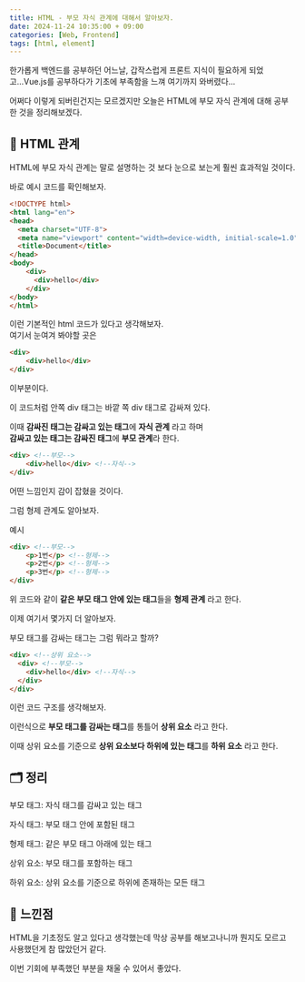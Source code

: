 ```yaml
---
title: HTML - 부모 자식 관계에 대해서 알아보자.
date: 2024-11-24 10:35:00 + 09:00
categories: [Web, Frontend]
tags: [html, element]
---
```


한가롭게 백엔드를 공부하던 어느날, 갑작스럽게 프론트 지식이 필요하게 되었고...Vue.js를 공부하다가 기초에 부족함을 느껴 여기까지 와버렸다...

어쩌다 이렇게 되버린건지는 모르겠지만 오늘은 HTML에 부모 자식 관계에 대해 공부한 것을 정리해보겠다.

## 🌳 **HTML 관계**
HTML에 부모 자식 관계는 말로 설명하는 것 보다 눈으로 보는게 훨씬 효과적일 것이다.

바로 예시 코드를 확인해보자.

```html
<!DOCTYPE html>
<html lang="en">
<head>
  <meta charset="UTF-8">
  <meta name="viewport" content="width=device-width, initial-scale=1.0">
  <title>Document</title>
</head>
<body>
    <div>
      <div>hello</div>
    </div>
</body>
</html>
```

이런 기본적인 html 코드가 있다고 생각해보자.<Br>
여기서 눈여겨 봐야할 곳은 
```html
<div>
    <div>hello</div>
</div>
```

이부분이다.

이 코드처럼 안쪽 div 태그는 바깥 쪽 div 태그로 감싸져 있다.

이때 **감싸진 태그는 감싸고 있는 태그**에 **자식 관계** 라고 하며<br>
**감싸고 있는 태그는 감싸진 태그**에 **부모 관계**라 한다.
```html
<div> <!--부모-->
    <div>hello</div> <!--자식-->
</div>
```

어떤 느낌인지 감이 잡혔을 것이다.

그럼 형제 관계도 알아보자.

예시
```html
<div> <!--부모-->
    <p>1번</p> <!--형제-->
    <p>2번</p> <!--형제-->
    <p>3번</p> <!--형제-->
</div>
```
위 코드와 같이 **같은 부모 태그 안에 있는 태그**들을 **형제 관계** 라고 한다.

이제 여기서 몇가지 더 알아보자.

부모 태그를 감싸는 태그는 그럼 뭐라고 할까?
```html
<div> <!--상위 요소-->
  <div> <!--부모-->
    <div>hello</div> <!--자식-->
  </div>
</div>
```

이런 코드 구조를 생각해보자.

이런식으로 **부모 태그를 감싸는 태그**를 통틀어 **상위 요소** 라고 한다.

이때 상위 요소를 기준으로 **상위 요소보다 하위에 있는 태그**를 **하위 요소** 라고 한다. 

## 🗂️ **정리**
부모 태그: 자식 태그를 감싸고 있는 태그

자식 태그: 부모 태그 안에 포함된 태그

형제 태그: 같은 부모 태그 아래에 있는 태그

상위 요소: 부모 태그를 포함하는 태그

하위 요소: 상위 요소를 기준으로 하위에 존재하는 모든 태그

## 💭 **느낀점**
HTML을 기초정도 알고 있다고 생각했는데 막상 공부를 해보고나니까 뭔지도 모르고 사용했던게 참 많았던거 같다. 

이번 기회에 부족했던 부분을 채울 수 있어서 좋았다.
